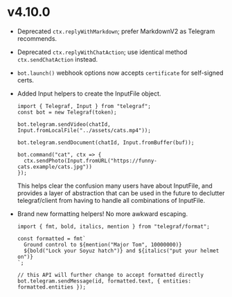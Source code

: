 # v4.10.0

* Deprecated `ctx.replyWithMarkdown`; prefer MarkdownV2 as Telegram recommends.
* Deprecated `ctx.replyWithChatAction`; use identical method `ctx.sendChatAction` instead.
* `bot.launch()` webhook options now accepts `certificate` for self-signed certs.
* Added Input helpers to create the InputFile object.

  ```TS
  import { Telegraf, Input } from "telegraf";
  const bot = new Telegraf(token);

  bot.telegram.sendVideo(chatId, Input.fromLocalFile("../assets/cats.mp4"));

  bot.telegram.sendDocument(chatId, Input.fromBuffer(buf));

  bot.command("cat", ctx => {
    ctx.sendPhoto(Input.fromURL("https://funny-cats.example/cats.jpg"))
  });
  ```

  This helps clear the confusion many users have about InputFile, and provides a layer of abstraction that can be used in the future to declutter telegraf/client from having to handle all combinations of InputFile.
* Brand new formatting helpers! No more awkward escaping.

  ```TS
  import { fmt, bold, italics, mention } from "telegraf/format";

  const formatted = fmt`
    Ground control to ${mention("Major Tom", 10000000)}
    ${bold("Lock your Soyuz hatch")} and ${italics("put your helmet on")}
  `;

  // this API will further change to accept formatted directly
  bot.telegram.sendMessage(id, formatted.text, { entities: formatted.entities });
  ```
